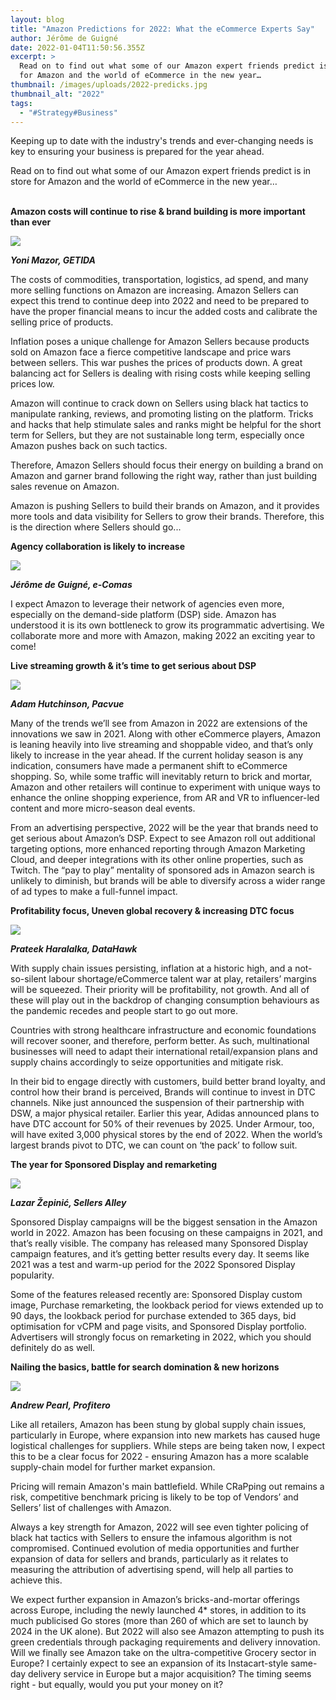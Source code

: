 ```yaml
---
layout: blog
title: "Amazon Predictions for 2022: What the eCommerce Experts Say"
author: Jérôme de Guigné
date: 2022-01-04T11:50:56.355Z
excerpt: >
  Read on to find out what some of our Amazon expert friends predict is in store
  for Amazon and the world of eCommerce in the new year…
thumbnail: /images/uploads/2022-predicks.jpg
thumbnail_alt: "2022"
tags:
  - "#Strategy#Business"
---
```

<!--StartFragment-->

Keeping up to date with the industry's trends and ever-changing needs is key to ensuring your business is prepared for the year ahead.

Read on to find out what some of our Amazon expert friends predict is in store for Amazon and the world of eCommerce in the new year…

**\
Amazon costs will continue to rise & brand building is more important than ever**

![](/images/uploads/yoni.jpg)

***Yoni Mazor, GETIDA***

The costs of commodities, transportation, logistics, ad spend, and many more selling functions on Amazon are increasing. Amazon Sellers can expect this trend to continue deep into 2022 and need to be prepared to have the proper financial means to incur the added costs and calibrate the selling price of products. 

Inflation poses a unique challenge for Amazon Sellers because products sold on Amazon face a fierce competitive landscape and price wars between sellers. This war pushes the prices of products down. A great balancing act for Sellers is dealing with rising costs while keeping selling prices low. 

Amazon will continue to crack down on Sellers using black hat tactics to manipulate ranking, reviews, and promoting listing on the platform. Tricks and hacks that help stimulate sales and ranks might be helpful for the short term for Sellers, but they are not sustainable long term, especially once Amazon pushes back on such tactics. 

Therefore, Amazon Sellers should focus their energy on building a brand on Amazon and garner brand following the right way, rather than just building sales revenue on Amazon. 

Amazon is pushing Sellers to build their brands on Amazon, and it provides more tools and data visibility for Sellers to grow their brands. Therefore, this is the direction where Sellers should go... 



**Agency collaboration is likely to increase** 

![](/images/uploads/jerome.png)

***Jérôme de Guigné, e-Comas***

I expect Amazon to leverage their network of agencies even more, especially on the demand-side platform (DSP) side. Amazon has understood it is its own bottleneck to grow its programmatic advertising. We collaborate more and more with Amazon, making 2022 an exciting year to come!



**Live streaming growth & it’s time to get serious about DSP**

![](/images/uploads/adam.jpg)

***Adam Hutchinson, Pacvue*** 

Many of the trends we’ll see from Amazon in 2022 are extensions of the innovations we saw in 2021. Along with other eCommerce players, Amazon is leaning heavily into live streaming and shoppable video, and that’s only likely to increase in the year ahead. If the current holiday season is any indication, consumers have made a permanent shift to eCommerce shopping. So, while some traffic will inevitably return to brick and mortar, Amazon and other retailers will continue to experiment with unique ways to enhance the online shopping experience, from AR and VR to influencer-led content and more micro-season deal events.  

From an advertising perspective, 2022 will be the year that brands need to get serious about Amazon’s DSP. Expect to see Amazon roll out additional targeting options, more enhanced reporting through Amazon Marketing Cloud, and deeper integrations with its other online properties, such as Twitch. The “pay to play” mentality of sponsored ads in Amazon search is unlikely to diminish, but brands will be able to diversify across a wider range of ad types to make a full-funnel impact.  



**Profitability focus, Uneven global recovery & increasing DTC focus** 

![](/images/uploads/prateek.jpg)

***Prateek Haralalka, DataHawk***

With supply chain issues persisting, inflation at a historic high, and a not-so-silent labour shortage/eCommerce talent war at play, retailers’ margins will be squeezed. Their priority will be profitability, not growth. And all of these will play out in the backdrop of changing consumption behaviours as the pandemic recedes and people start to go out more.

Countries with strong healthcare infrastructure and economic foundations will recover sooner, and therefore, perform better. As such, multinational businesses will need to adapt their international retail/expansion plans and supply chains accordingly to seize opportunities and mitigate risk.

In their bid to engage directly with customers, build better brand loyalty, and control how their brand is perceived, Brands will continue to invest in DTC channels. Nike just announced the suspension of their partnership with DSW, a major physical retailer. Earlier this year, Adidas announced plans to have DTC account for 50% of their revenues by 2025. Under Armour, too, will have exited 3,000 physical stores by the end of 2022. When the world’s largest brands pivot to DTC, we can count on ‘the pack’ to follow suit.



**The year for Sponsored Display and remarketing** 

![](/images/uploads/lazar.jpg)

***Lazar Žepinić, Sellers Alley***

Sponsored Display campaigns will be the biggest sensation in the Amazon world in 2022. Amazon has been focusing on these campaigns in 2021, and that’s really visible. The company has released many Sponsored Display campaign features, and it’s getting better results every day. It seems like 2021 was a test and warm-up period for the 2022 Sponsored Display popularity.  

Some of the features released recently are: Sponsored Display custom image, Purchase remarketing, the lookback period for views extended up to 90 days, the lookback period for purchase extended to 365 days, bid optimisation for vCPM and page visits, and Sponsored Display portfolio. Advertisers will strongly focus on remarketing in 2022, which you should definitely do as well.  

**Nailing the basics, battle for search domination & new horizons**

![](/images/uploads/andrew.jpg)

***Andrew Pearl, Profitero***

Like all retailers, Amazon has been stung by global supply chain issues, particularly in Europe, where expansion into new markets has caused huge logistical challenges for suppliers. While steps are being taken now, I expect this to be a clear focus for 2022 - ensuring Amazon has a more scalable supply-chain model for further market expansion.  

Pricing will remain Amazon's main battlefield. While CRaPping out remains a risk, competitive benchmark pricing is likely to be top of Vendors’ and Sellers’ list of challenges with Amazon.

Always a key strength for Amazon, 2022 will see even tighter policing of black hat tactics with Sellers to ensure the infamous algorithm is not compromised. Continued evolution of media opportunities and further expansion of data for sellers and brands, particularly as it relates to measuring the attribution of advertising spend, will help all parties to achieve this.

We expect further expansion in Amazon’s bricks-and-mortar offerings across Europe, including the newly launched 4* stores, in addition to its much publicised Go stores (more than 260 of which are set to launch by 2024 in the UK alone). But 2022 will also see Amazon attempting to push its green credentials through packaging requirements and delivery innovation. Will we finally see Amazon take on the ultra-competitive Grocery sector in Europe? I certainly expect to see an expansion of its Instacart-style same-day delivery service in Europe but a major acquisition? The timing seems right - but equally, would you put your money on it?



<!--EndFragment-->
